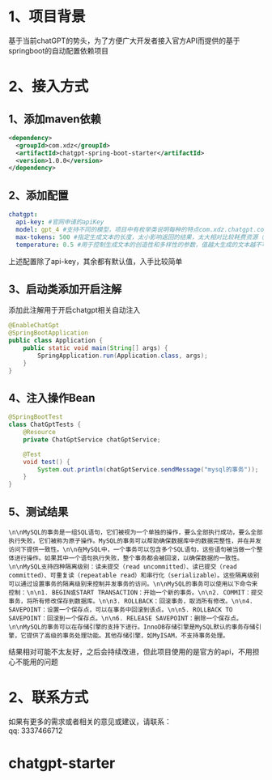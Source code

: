 <a name="zveEu"></a>
# 1、项目背景
基于当前chatGPT的势头，为了方便广大开发者接入官方API而提供的基于springboot的自动配置依赖项目
<a name="fcb87eb5"></a>
# 2、接入方式
<a name="8b17b851"></a>
## 1、添加maven依赖
```xml
<dependency>
  <groupId>com.xdz</groupId>
  <artifactId>chatgpt-spring-boot-starter</artifactId>
  <version>1.0.0</version>
</dependency>
```
<a name="neof2"></a>
## 2、添加配置
```yaml
chatgpt:
  api-key: #官网申请的apiKey
  model: gpt_4 #支持不同的模型，项目中有枚举类说明每种的特点com.xdz.chatgpt.config.enums.ModelEnum
  max-tokens: 500 #指定生成文本的长度，太小影响返回的结果，太大相对比较耗费资源（收费方式于此有关）
  temperature: 0.5 #用于控制生成文本的创造性和多样性的参数，值越大生成的文本越不可预测，值越小生成的文本越保守和可预测
```
上述配置除了api-key，其余都有默认值，入手比较简单
<a name="f16Gc"></a>
## 3、启动类添加开启注解
添加此注解用于开启chatgpt相关自动注入
```java
@EnableChatGpt
@SpringBootApplication
public class Application {
    public static void main(String[] args) {
        SpringApplication.run(Application.class, args);
    }
}
```
<a name="INKc9"></a>
## 4、注入操作Bean
```java
@SpringBootTest
class ChatGptTests {
    @Resource
    private ChatGptService chatGptService;

    @Test
    void test() {
        System.out.println(chatGptService.sendMessage("mysql的事务"));
    }
}
```
<a name="YlqWD"></a>
## 5、测试结果
```text
\n\nMySQL的事务是一组SQL语句，它们被视为一个单独的操作，要么全部执行成功，要么全部执行失败，它们被称为原子操作。MySQL的事务可以帮助确保数据库中的数据完整性，并在并发访问下提供一致性。\n\n在MySQL中，一个事务可以包含多个SQL语句，这些语句被当做一个整体进行操作。如果其中一个语句执行失败，整个事务都会被回滚，以确保数据的一致性。\n\nMySQL支持四种隔离级别：读未提交（read uncommitted）、读已提交（read committed）、可重复读（repeatable read）和串行化（serializable）。这些隔离级别可以通过设置事务的隔离级别来控制并发事务的访问。\n\nMySQL的事务可以使用以下命令来控制：\n\n1. BEGIN或START TRANSACTION：开始一个新的事务。\n\n2. COMMIT：提交事务，将所有修改保存到数据库。\n\n3. ROLLBACK：回滚事务，取消所有修改。\n\n4. SAVEPOINT：设置一个保存点，可以在事务中回滚到该点。\n\n5. ROLLBACK TO SAVEPOINT：回滚到一个保存点。\n\n6. RELEASE SAVEPOINT：删除一个保存点。\n\nMySQL的事务可以在存储引擎的支持下进行。InnoDB存储引擎是MySQL默认的事务存储引擎，它提供了高级的事务处理功能。其他存储引擎，如MyISAM，不支持事务处理。
```
结果相对可能不太友好，之后会持续改进，但此项目使用的是官方的api，不用担心不能用的问题
# 2、联系方式
如果有更多的需求或者相关的意见或建议，请联系：<br />qq: 3337466712
# chatgpt-starter
